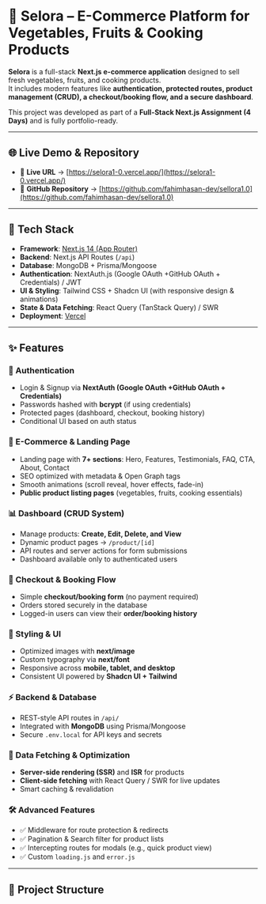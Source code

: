 # 🥦 Selora – E-Commerce Platform for Vegetables, Fruits & Cooking Products  

**Selora** is a full-stack **Next.js e-commerce application** designed to sell fresh vegetables, fruits, and cooking products.  
It includes modern features like **authentication, protected routes, product management (CRUD), a checkout/booking flow, and a secure dashboard**.  

This project was developed as part of a **Full-Stack Next.js Assignment (4 Days)** and is fully portfolio-ready.  

---

## 🌐 Live Demo & Repository  

- 🚀 **Live URL** → [https://selora1-0.vercel.app/](https://selora1-0.vercel.app/)  
- 📂 **GitHub Repository** → [https://github.com/fahimhasan-dev/sellora1.0](https://github.com/fahimhasan-dev/sellora1.0)  
 

---

## 🚀 Tech Stack  

- **Framework**: [Next.js 14 (App Router)](https://nextjs.org/)  
- **Backend**: Next.js API Routes (`/api`)  
- **Database**: MongoDB + Prisma/Mongoose  
- **Authentication**: NextAuth.js (Google OAuth +GitHub OAuth + Credentials) / JWT  
- **UI & Styling**: Tailwind CSS + Shadcn UI (with responsive design & animations)  
- **State & Data Fetching**: React Query (TanStack Query) / SWR  
- **Deployment**: [Vercel](https://vercel.com/)  

---

## ✨ Features  

### 🔐 Authentication  
- Login & Signup via **NextAuth (Google OAuth +GitHub OAuth + Credentials)**  
- Passwords hashed with **bcrypt** (if using credentials)  
- Protected pages (dashboard, checkout, booking history)  
- Conditional UI based on auth status  

### 🛒 E-Commerce & Landing Page  
- Landing page with **7+ sections**: Hero, Features, Testimonials, FAQ, CTA, About, Contact  
- SEO optimized with metadata & Open Graph tags  
- Smooth animations (scroll reveal, hover effects, fade-in)  
- **Public product listing pages** (vegetables, fruits, cooking essentials)  

### 📊 Dashboard (CRUD System)  
- Manage products: **Create, Edit, Delete, and View**  
- Dynamic product pages → `/product/[id]`  
- API routes and server actions for form submissions  
- Dashboard available only to authenticated users  

### 🧾 Checkout & Booking Flow  
- Simple **checkout/booking form** (no payment required)  
- Orders stored securely in the database  
- Logged-in users can view their **order/booking history**  

### 🎨 Styling & UI  
- Optimized images with **next/image**  
- Custom typography via **next/font**  
- Responsive across **mobile, tablet, and desktop**  
- Consistent UI powered by **Shadcn UI + Tailwind**  

### ⚡ Backend & Database  
- REST-style API routes in `/api/`  
- Integrated with **MongoDB** using Prisma/Mongoose  
- Secure `.env.local` for API keys and secrets  

### 🔄 Data Fetching & Optimization  
- **Server-side rendering (SSR)** and **ISR** for products  
- **Client-side fetching** with React Query / SWR for live updates  
- Smart caching & revalidation  

### 🛠 Advanced Features  
- ✅ Middleware for route protection & redirects  
- ✅ Pagination & Search filter for product lists  
- ✅ Intercepting routes for modals (e.g., quick product view)  
- ✅ Custom `loading.js` and `error.js`  

---

## 📂 Project Structure  

